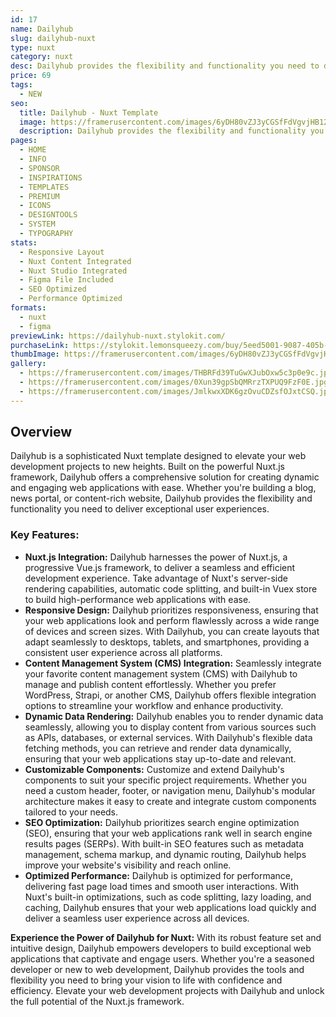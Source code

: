 ```yaml
---
id: 17
name: Dailyhub
slug: dailyhub-nuxt
type: nuxt
category: nuxt
desc: Dailyhub provides the flexibility and functionality you need to deliver exceptional user experiences.
price: 69
tags:
  - NEW
seo:
  title: Dailyhub - Nuxt Template
  image: https://framerusercontent.com/images/6yDH80vZJ3yCGSfFdVgvjHB120s.jpg?scale-down-to=1024
  description: Dailyhub provides the flexibility and functionality you need to deliver exceptional user experiences.
pages:
  - HOME
  - INFO
  - SPONSOR
  - INSPIRATIONS
  - TEMPLATES
  - PREMIUM
  - ICONS
  - DESIGNTOOLS
  - SYSTEM
  - TYPOGRAPHY
stats:
  - Responsive Layout
  - Nuxt Content Integrated
  - Nuxt Studio Integrated
  - Figma File Included
  - SEO Optimized
  - Performance Optimized
formats:
  - nuxt
  - figma
previewLink: https://dailyhub-nuxt.stylokit.com/
purchaseLink: https://stylokit.lemonsqueezy.com/buy/5eed5001-9087-405b-a414-d654b9597e5d
thumbImage: https://framerusercontent.com/images/6yDH80vZJ3yCGSfFdVgvjHB120s.jpg?scale-down-to=1024
gallery:
  - https://framerusercontent.com/images/THBRFd39TuGwXJubOxw5c3p0e9c.jpg?scale-down-to=1024
  - https://framerusercontent.com/images/0Xun39gpSbQMRrzTXPUQ9FzF0E.jpg?scale-down-to=1024
  - https://framerusercontent.com/images/JmlkwxXDK6gzOvuCDZsfOJxtCSQ.jpg?scale-down-to=1024
---
```


## Overview

Dailyhub is a sophisticated Nuxt template designed to elevate your web development projects to new heights. Built on the powerful Nuxt.js framework, Dailyhub offers a comprehensive solution for creating dynamic and engaging web applications with ease. Whether you're building a blog, news portal, or content-rich website, Dailyhub provides the flexibility and functionality you need to deliver exceptional user experiences.

### Key Features:

- **Nuxt.js Integration:** Dailyhub harnesses the power of Nuxt.js, a progressive Vue.js framework, to deliver a seamless and efficient development experience. Take advantage of Nuxt's server-side rendering capabilities, automatic code splitting, and built-in Vuex store to build high-performance web applications with ease.
- **Responsive Design:** Dailyhub prioritizes responsiveness, ensuring that your web applications look and perform flawlessly across a wide range of devices and screen sizes. With Dailyhub, you can create layouts that adapt seamlessly to desktops, tablets, and smartphones, providing a consistent user experience across all platforms.
- **Content Management System (CMS) Integration:** Seamlessly integrate your favorite content management system (CMS) with Dailyhub to manage and publish content effortlessly. Whether you prefer WordPress, Strapi, or another CMS, Dailyhub offers flexible integration options to streamline your workflow and enhance productivity.
- **Dynamic Data Rendering:** Dailyhub enables you to render dynamic data seamlessly, allowing you to display content from various sources such as APIs, databases, or external services. With Dailyhub's flexible data fetching methods, you can retrieve and render data dynamically, ensuring that your web applications stay up-to-date and relevant.
- **Customizable Components:** Customize and extend Dailyhub's components to suit your specific project requirements. Whether you need a custom header, footer, or navigation menu, Dailyhub's modular architecture makes it easy to create and integrate custom components tailored to your needs.
- **SEO Optimization:** Dailyhub prioritizes search engine optimization (SEO), ensuring that your web applications rank well in search engine results pages (SERPs). With built-in SEO features such as metadata management, schema markup, and dynamic routing, Dailyhub helps improve your website's visibility and reach online.
- **Optimized Performance:** Dailyhub is optimized for performance, delivering fast page load times and smooth user interactions. With Nuxt's built-in optimizations, such as code splitting, lazy loading, and caching, Dailyhub ensures that your web applications load quickly and deliver a seamless user experience across all devices.

**Experience the Power of Dailyhub for Nuxt:** With its robust feature set and intuitive design, Dailyhub empowers developers to build exceptional web applications that captivate and engage users. Whether you're a seasoned developer or new to web development, Dailyhub provides the tools and flexibility you need to bring your vision to life with confidence and efficiency. Elevate your web development projects with Dailyhub and unlock the full potential of the Nuxt.js framework.
